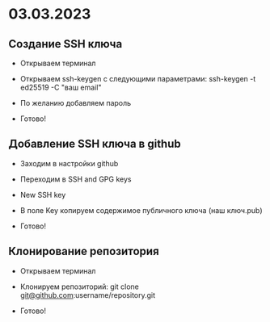 # 03.03.2023

## Создание SSH ключа

* Открываем терминал

* Открываем ssh-keygen с следующими параметрами: ssh-keygen -t ed25519 -C "ваш email"

* По желанию добавляем пароль

* Готово!
## Добавление SSH ключа в github

* Заходим в настройки github

* Переходим в SSH and GPG keys

* New SSH key

* В поле Key копируем содержимое публичного ключа (наш ключ.pub)

* Готово!

## Клонирование репозитория

* Открываем терминал

* Клонируем репозиторий: git clone git@github.com:username/repository.git

* Готово!